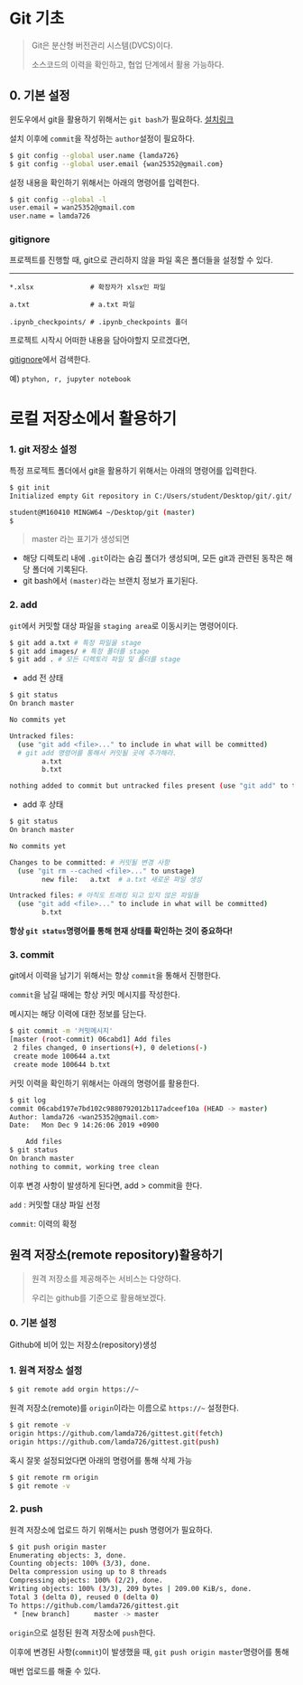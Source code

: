 # Git 기초

>Git은 분산형 버전관리 시스템(DVCS)이다.
>
>소스코드의 이력을 확인하고, 협업 단계에서 활용 가능하다.

## 0. 기본 설정

윈도우에서 git을 활용하기 위해서는 `git bash`가 필요하다. [설치링크](https://gitforwindows.org/)

설치 이후에 `commit`을 작성하는 `author`설정이 필요하다.

```bash
$ git config --global user.name {lamda726}
$ git config --global user.email {wan25352@gmail.com}
```

설정 내용을 확인하기 위해서는 아래의 명령어를 입력한다.

```bash
$ git config --global -l
user.email = wan25352@gmail.com
user.name = lamda726
```

### gitignore

프로젝트를 진행할 때,  git으로 관리하지 않을 파일 혹은 폴더들을 설정할 수 있다.

---

`*.xlsx              # 확장자가 xlsx인 파일`

`a.txt               # a.txt 파일`

`.ipynb_checkpoints/ # .ipynb_checkpoints 폴더`

프로젝트 시작시 어떠한 내용을 담아야할지 모르겠다면,

[gitignore](https://www.gitignore.io/)에서 검색한다.

예) `ptyhon, r, jupyter notebook`

# 로컬 저장소에서 활용하기

### 1. git 저장소 설정

특정 프로젝트 폴더에서 git을 활용하기 위해서는 아래의 명령어를 입력한다.

```bash
$ git init
Initialized empty Git repository in C:/Users/student/Desktop/git/.git/

student@M160410 MINGW64 ~/Desktop/git (master)
$ 
```

> master 라는 표기가 생성되면 

* 해당 디렉토리 내에 `.git`이라는 숨김 폴더가 생성되며, 모든 git과 관련된 동작은 해당 폴더에 기록된다.
* git bash에서 `(master)`라는 브랜치 정보가 표기된다.

### 2. add

`git`에서 커밋할 대상 파일을 `staging area`로 이동시키는 명령어이다.

```bash
$ git add a.txt # 특정 파일을 stage
$ git add images/ # 특정 폴더를 stage
$ git add . # 모든 디렉토리 파일 및 폴더를 stage
```

* add 전 상태

```bash
$ git status
On branch master

No commits yet

Untracked files:
  (use "git add <file>..." to include in what will be committed)
  # git add 명령어를 통해서 커밋될 곳에 추가해라.
        a.txt
        b.txt

nothing added to commit but untracked files present (use "git add" to track)
```



* add 후 상태

```bash
$ git status
On branch master

No commits yet

Changes to be committed: # 커밋될 변경 사항
  (use "git rm --cached <file>..." to unstage)
        new file:   a.txt  # a.txt 새로운 파일 생성

Untracked files: # 아직도 트래킹 되고 있지 않은 파일들
  (use "git add <file>..." to include in what will be committed)
        b.txt
```

**항상 `git status`명령어를 통해 현재 상태를 확인하는 것이 중요하다!**

### 3. commit

git에서 이력을 남기기 위해서는 항상 `commit`을 통해서 진행한다.

`commit`을 남길 때에는 항상 커밋 메시지를 작성한다.

메시지는 해당 이력에 대한 정보를 담는다.

```bash
$ git commit -m '커밋메시지'
[master (root-commit) 06cabd1] Add files
 2 files changed, 0 insertions(+), 0 deletions(-)
 create mode 100644 a.txt
 create mode 100644 b.txt
```

커밋 이력을 확인하기 위해서는 아래의 명령어를 활용한다.

```bash
$ git log
commit 06cabd197e7bd102c9880792012b117adceef10a (HEAD -> master)
Author: lamda726 <wan25352@gmail.com>
Date:   Mon Dec 9 14:26:06 2019 +0900

    Add files
$ git status
On branch master
nothing to commit, working tree clean
```

이후 변경 사항이 발생하게 된다면, add > commit을 한다.

`add` : 커밋할 대상 파일 선정

`commit`: 이력의 확정

## 원격 저장소(remote repository)활용하기

> 원격 저장소를 제공해주는 서비스는 다양하다.
>
> 우리는 github를 기준으로 활용해보겠다.

### 0. 기본 설정

Github에 비어 있는 저장소(repository)생성



### 1. 원격 저장소 설정

```bash
$ git remote add orgin https://~
```

원격 저장소(remote)를 `origin`이라는 이름으로 `https://~` 설정한다.

```bash
$ git remote -v
origin https://github.com/lamda726/gittest.git(fetch)
origin https://github.com/lamda726/gittest.git(push)

```

혹시 잘못 설정되었다면 아래의 명령어를 통해 삭제 가능

```bash
$ git remote rm origin
$ git remote -v
```

### 2. push

원격 저장소에 업로드 하기 위해서는 push 명령어가 필요하다.

```bash
$ git push origin master
Enumerating objects: 3, done.
Counting objects: 100% (3/3), done.
Delta compression using up to 8 threads
Compressing objects: 100% (2/2), done.
Writing objects: 100% (3/3), 209 bytes | 209.00 KiB/s, done.
Total 3 (delta 0), reused 0 (delta 0)
To https://github.com/lamda726/gittest.git
 * [new branch]      master -> master
```

`origin`으로 설정된 원격 저장소에 `push`한다.

이후에 변경된 사항(`commit`)이 발생했을 때, `git push origin master`명령어를 통해

매번 업로드를 해줄 수 있다.